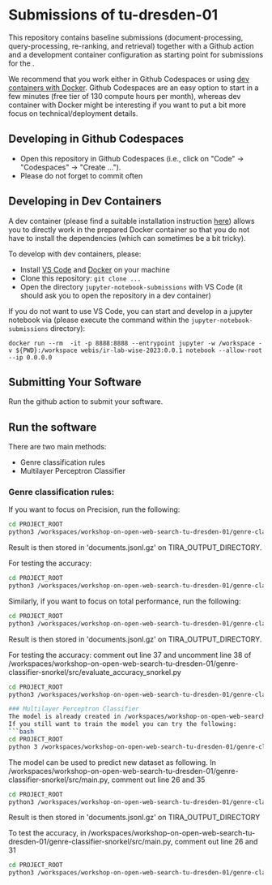 # Submissions of tu-dresden-01

This repository contains baseline submissions (document-processing, query-processing, re-ranking, and retrieval) together with a Github action and a development container configuration as starting point for submissions for the [](). 

We recommend that you work either in Github Codespaces or using [dev containers with Docker](https://code.visualstudio.com/docs/devcontainers/containers). Github Codespaces are an easy option to start in a few minutes (free tier of 130 compute hours per month), whereas dev container with Docker might be interesting if you want to put a bit more focus on technical/deployment details.


## Developing in Github Codespaces

- Open this repository in Github Codespaces (i.e., click on "Code" -> "Codespaces" -> "Create ...").
- Please do not forget to commit often


## Developing in Dev Containers

A dev container (please find a suitable installation instruction [here](https://code.visualstudio.com/docs/devcontainers/containers)) allows you to directly work in the prepared Docker container so that you do not have to install the dependencies (which can sometimes be a bit tricky).

To develop with dev containers, please:

- Install [VS Code](https://code.visualstudio.com/download) and [Docker](https://docs.docker.com/engine/install/) on your machine
- Clone this repository: `git clone ...`
- Open the directory `jupyter-notebook-submissions` with VS Code (it should ask you to open the repository in a dev container)

If you do not want to use VS Code, you can start and develop in a jupyter notebook via (please execute the command within the `jupyter-notebook-submissions` directory):

```
docker run --rm  -it -p 8888:8888 --entrypoint jupyter -w /workspace -v ${PWD}:/workspace webis/ir-lab-wise-2023:0.0.1 notebook --allow-root --ip 0.0.0.0
```

## Submitting Your Software

Run the github action to submit your software.

## Run the software
There are two main methods:
- Genre classification rules
- Multilayer Perceptron Classifier

### Genre classification rules:
If you want to focus on Precision, run the following:

```bash
cd PROJECT_ROOT
python3 /workspaces/workshop-on-open-web-search-tu-dresden-01/genre-classifier-snorkel/src/snorkel_genre_classifier.py --input path/to/dataset --rules precision
```
Result is then stored in 'documents.jsonl.gz' on TIRA_OUTPUT_DIRECTORY.

For testing the accuracy:
```bash
cd PROJECT_ROOT
python3 /workspaces/workshop-on-open-web-search-tu-dresden-01/genre-classifier-snorkel/src/evaluate_accuracy_snorkel.py
```

Similarly, if you want to focus on total performance, run the following:
```bash
cd PROJECT_ROOT
python3 /workspaces/workshop-on-open-web-search-tu-dresden-01/genre-classifier-snorkel/src/snorkel_genre_classifier.py --input path/to/dataset --rules recall
```
Result is then stored in 'documents.jsonl.gz' on TIRA_OUTPUT_DIRECTORY.

For testing the accuracy:
comment out line 37 and uncomment line 38 of /workspaces/workshop-on-open-web-search-tu-dresden-01/genre-classifier-snorkel/src/evaluate_accuracy_snorkel.py
```bash
cd PROJECT_ROOT
python3 /workspaces/workshop-on-open-web-search-tu-dresden-01/genre-classifier-snorkel/src/evaluate_accuracy_snorkel.py

### Multilayer Perceptron Classifier
The model is already created in /workspaces/workshop-on-open-web-search-tu-dresden-01/genre-classifier-snorkel/resources/classifiers.
If you still want to train the model you can try the following:
```bash
cd PROJECT_ROOT
python 3 /workspaces/workshop-on-open-web-search-tu-dresden-01/genre-classifier-snorkel/src/classifier-model.py
```

The model can be used to predict new dataset as following. In /workspaces/workshop-on-open-web-search-tu-dresden-01/genre-classifier-snorkel/src/main.py, comment out line 26 and 35
```bash
cd PROJECT_ROOT
python3 /workspaces/workshop-on-open-web-search-tu-dresden-01/genre-classifier-snorkel/src/main.py --input path/to/dataset
```
Result is then stored in 'documents.jsonl.gz' on TIRA_OUTPUT_DIRECTORY

To test the accuracy, in /workspaces/workshop-on-open-web-search-tu-dresden-01/genre-classifier-snorkel/src/main.py, comment out line 26 and 31
```bash
cd PROJECT_ROOT
python3 /workspaces/workshop-on-open-web-search-tu-dresden-01/genre-classifier-snorkel/src/main.py
```





